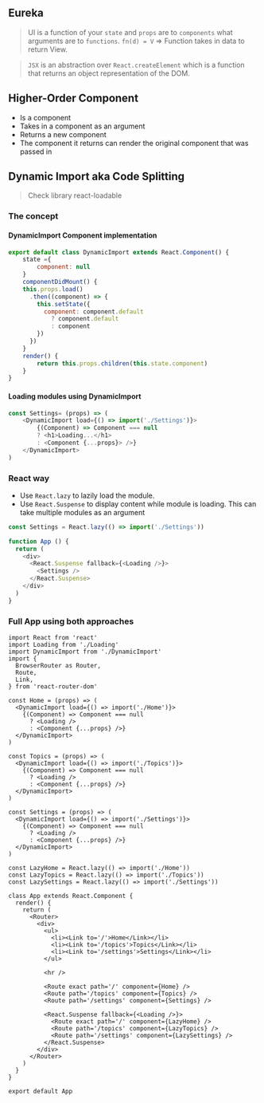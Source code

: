 ## Eureka
> UI is a function of your `state` and `props` are to `components` what arguments are to `functions`. `fn(d) = V` => Function takes in data to return View.

> `JSX` is an abstraction over `React.createElement` which is a function that returns an object representation of the DOM.

## Higher-Order Component
- Is a component
- Takes in a component as an argument
- Returns a new component
- The component it returns can render the original component that was passed in

## Dynamic Import aka Code Splitting

> Check library react-loadable

### The concept

#### DynamicImport Component implementation
```JavaScript
export default class DynamicImport extends React.Component() {
    state ={
        component: null
    }
    componentDidMount() {
    this.props.load()
      .then((component) => {
        this.setState({
          component: component.default 
            ? component.default 
            : component
        })
      })
    }
    render() {
        return this.props.children(this.state.component)
    }
}
```

#### Loading modules using DynamicImport
```JavaScript
const Settings= (props) => (
    <DynamicImport load={() => import('./Settings')}>
        {(Component) => Component === null
        ? <h1>Loading...</h1>
        : <Component {...props}> />}
    </DynamicImport>
)
```


### React way

- Use `React.lazy` to lazily load the module.
- Use `React.Suspense` to display content while module is loading. This can take multiple modules as an argument
```Javascript
const Settings = React.lazy(() => import('./Settings'))

function App () {
  return (
    <div>
      <React.Suspense fallback={<Loading />}>
        <Settings />
      </React.Suspense>
    </div>
  )
}
```

### Full App using both approaches
```JSX
import React from 'react'
import Loading from './Loading'
import DynamicImport from './DynamicImport'
import {
  BrowserRouter as Router,
  Route,
  Link,
} from 'react-router-dom'

const Home = (props) => (
  <DynamicImport load={() => import('./Home')}>
    {(Component) => Component === null
      ? <Loading />
      : <Component {...props} />}
  </DynamicImport>
)

const Topics = (props) => (
  <DynamicImport load={() => import('./Topics')}>
    {(Component) => Component === null
      ? <Loading />
      : <Component {...props} />}
  </DynamicImport>
)

const Settings = (props) => (
  <DynamicImport load={() => import('./Settings')}>
    {(Component) => Component === null
      ? <Loading />
      : <Component {...props} />}
  </DynamicImport>
)

const LazyHome = React.lazy(() => import('./Home'))
const LazyTopics = React.lazy(() => import('./Topics'))
const LazySettings = React.lazy(() => import('./Settings'))

class App extends React.Component {
  render() {
    return (
      <Router>
        <div>
          <ul>
            <li><Link to='/'>Home</Link></li>
            <li><Link to='/topics'>Topics</Link></li>
            <li><Link to='/settings'>Settings</Link></li>
          </ul>

          <hr />

          <Route exact path='/' component={Home} />
          <Route path='/topics' component={Topics} />
          <Route path='/settings' component={Settings} />

          <React.Suspense fallback={<Loading />}>
            <Route exact path='/' component={LazyHome} />
            <Route path='/topics' component={LazyTopics} />
            <Route path='/settings' component={LazySettings} />
          </React.Suspense>
        </div>
      </Router>
    )
  }
}

export default App
```